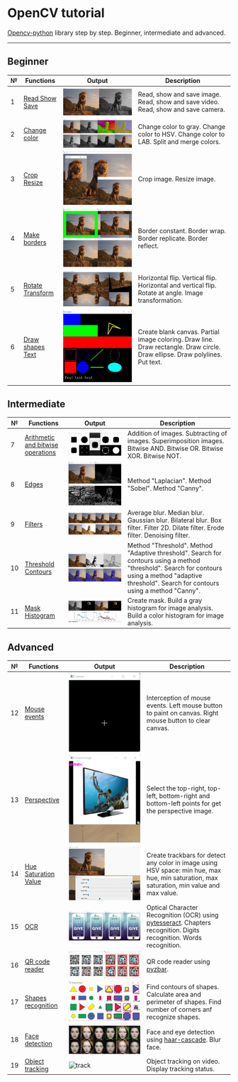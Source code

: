 # OpenCV tutorial
[Opencv-python](https://pypi.org/project/opencv-python/) library step by step. Beginner, intermediate and advanced.

-----

## Beginner
№ | Functions | Output | Description
--|-----------|--------|------------
1 | [Read Show Save](https://github.com/Alekselion/opencv-tutorial/blob/master/1_read_show_save.py) | ![show](https://github.com/Alekselion/opencv-tutorial/blob/master/illustrations/1_show.jpg) | Read, show and save image. Read, show and save video. Read, show and save camera.
2 | [Change color](https://github.com/Alekselion/opencv-tutorial/blob/master/2_colors.py) | ![colors](https://github.com/Alekselion/opencv-tutorial/blob/master/illustrations/2_colors.jpg) | Change color to gray. Change color to HSV. Change color to LAB. Split and merge colors.
3 | [Crop Resize](https://github.com/Alekselion/opencv-tutorial/blob/master/3_crop_resize.py) | ![crop](https://github.com/Alekselion/opencv-tutorial/blob/master/illustrations/3_crop_resize.jpg) | Сrop image. Resize image.
4 | [Make borders](https://github.com/Alekselion/opencv-tutorial/blob/master/4_borders.py) | ![borders](https://github.com/Alekselion/opencv-tutorial/blob/master/illustrations/4_borders.jpg) | Border constant. Border wrap. Border replicate. Border reflect.
5 | [Rotate Transform](https://github.com/Alekselion/opencv-tutorial/blob/master/5_rotate_transform.py) | ![rotate](https://github.com/Alekselion/opencv-tutorial/blob/master/illustrations/5_rotate_transform.jpg) | Horizontal flip. Vertical flip. Horizontal and vertical flip. Rotate at angle. Image transformation.
6 | [Draw shapes Text](https://github.com/Alekselion/opencv-tutorial/blob/master/6_shapes_text.py) | ![draw shapes](https://github.com/Alekselion/opencv-tutorial/blob/master/illustrations/6_shapes.jpg) | Create blank canvas. Partial image coloring. Draw line. Draw rectangle. Draw circle. Draw ellipse. Draw polylines. Put text.

## Intermediate 
№ | Functions | Output | Description
--|-----------|--------|------------
7 | [Arithmetic and bitwise operations](https://github.com/Alekselion/opencv-tutorial/blob/master/7_operations.py) | ![operation](https://github.com/Alekselion/opencv-tutorial/blob/master/illustrations/7_operations.jpg) | Addition of images. Subtracting of images. Superimposition images. Bitwise AND. Bitwise OR. Bitwise XOR. Bitwise NOT.
8 | [Edges](https://github.com/Alekselion/opencv-tutorial/blob/master/8_edges.py) | ![edges](https://github.com/Alekselion/opencv-tutorial/blob/master/illustrations/8_edges.jpg) | Method "Laplacian". Method "Sobel". Method "Canny".
9 | [Filters](https://github.com/Alekselion/opencv-tutorial/blob/master/9_filters.py) | ![filters](https://github.com/Alekselion/opencv-tutorial/blob/master/illustrations/9_filters.jpg) | Average blur. Median blur. Gaussian blur. Bilateral blur. Box filter. Filter 2D. Dilate filter. Erode filter. Denoising filter.
10 | [Threshold Contours](https://github.com/Alekselion/opencv-tutorial/blob/master/10_threshold_contours.py) | ![contours](https://github.com/Alekselion/opencv-tutorial/blob/master/illustrations/10_contours.jpg) | Method "Threshold". Method "Adaptive threshold". Search for contours using a method "threshold". Search for contours using a method "adaptive threshold". Search for contours using a method "Canny".
11 | [Mask Histogram](https://github.com/Alekselion/opencv-tutorial/blob/master/11_mask_histogram.py) | ![histogram](https://github.com/Alekselion/opencv-tutorial/blob/master/illustrations/11_histogram.jpg) | Create mask. Build a gray histogram for image analysis. Build a color histogram for image analysis.

## Advanced
№  | Functions | Output | Description
---|-----------|--------|------------
12 | [Mouse events](https://github.com/Alekselion/opencv-tutorial/blob/master/12_painting.py) | ![paint](https://github.com/Alekselion/opencv-tutorial/blob/master/illustrations/12_paint.gif) | Interception of mouse events. Left mouse button to paint on canvas. Right mouse button to clear canvas.
13 | [Perspective](https://github.com/Alekselion/opencv-tutorial/blob/master/13_perspective.py) | ![perspective](https://github.com/Alekselion/opencv-tutorial/blob/master/illustrations/13_perspective.gif) | Select the top-right, top-left, bottom-right and bottom-left points for get the perspective image. 
14 | [Hue Saturation Value](https://github.com/Alekselion/opencv-tutorial/blob/master/14_HSV.py) | ![hsv](https://github.com/Alekselion/opencv-tutorial/blob/master/illustrations/14_hsv.gif) | Create trackbars for detect any color in image using HSV space: min hue, max hue, min saturation, max saturation, min value and max value.
15 | [OCR](https://github.com/Alekselion/opencv-tutorial/blob/master/15_OCR.py) | ![ocr](https://github.com/Alekselion/opencv-tutorial/blob/master/illustrations/15_ocr.jpg) | Optical Character Recognition (OCR) using [pytesseract](https://pypi.org/project/pytesseract/). Chapters recognition. Digits recognition. Words recognition.
16 | [QR code reader](https://github.com/Alekselion/opencv-tutorial/blob/master/16_qr-code_reader.py) | ![qr](https://github.com/Alekselion/opencv-tutorial/blob/master/illustrations/16_qr.jpg) | QR code reader using [pyzbar](https://pypi.org/project/pyzbar/).
17 | [Shapes recognition](https://github.com/Alekselion/opencv-tutorial/blob/master/17_shapes_recognition.py) | ![shapes](https://github.com/Alekselion/opencv-tutorial/blob/master/illustrations/17_shapes.jpg) | Find contours of shapes. Calculate area and perimeter of shapes. Find number of corners anf recognize shapes.
18 | [Face detection](https://github.com/Alekselion/opencv-tutorial/blob/master/18_face_detection.py) | ![face](https://github.com/Alekselion/opencv-tutorial/blob/master/illustrations/18_faces.jpg) | Face and eye detection using [haar-cascade](https://github.com/anaustinbeing/haar-cascade-files). Blur face.
19 | [Object tracking](https://github.com/Alekselion/opencv-tutorial/blob/master/19_object_tracking.py) | ![track](https://github.com/Alekselion/opencv-tutorial/blob/master/illustrations/19_track.gif) | Object tracking on video. Display tracking status.
